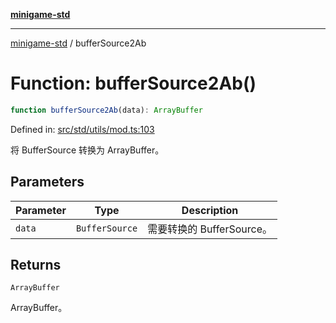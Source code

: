 [**minigame-std**](../README.md)

***

[minigame-std](../README.md) / bufferSource2Ab

# Function: bufferSource2Ab()

```ts
function bufferSource2Ab(data): ArrayBuffer
```

Defined in: [src/std/utils/mod.ts:103](https://github.com/JiangJie/minigame-std/blob/8c5db4b9c3dabb4d0435a493922f29b60a730f0d/src/std/utils/mod.ts#L103)

将 BufferSource 转换为 ArrayBuffer。

## Parameters

| Parameter | Type | Description |
| ------ | ------ | ------ |
| `data` | `BufferSource` | 需要转换的 BufferSource。 |

## Returns

`ArrayBuffer`

ArrayBuffer。
